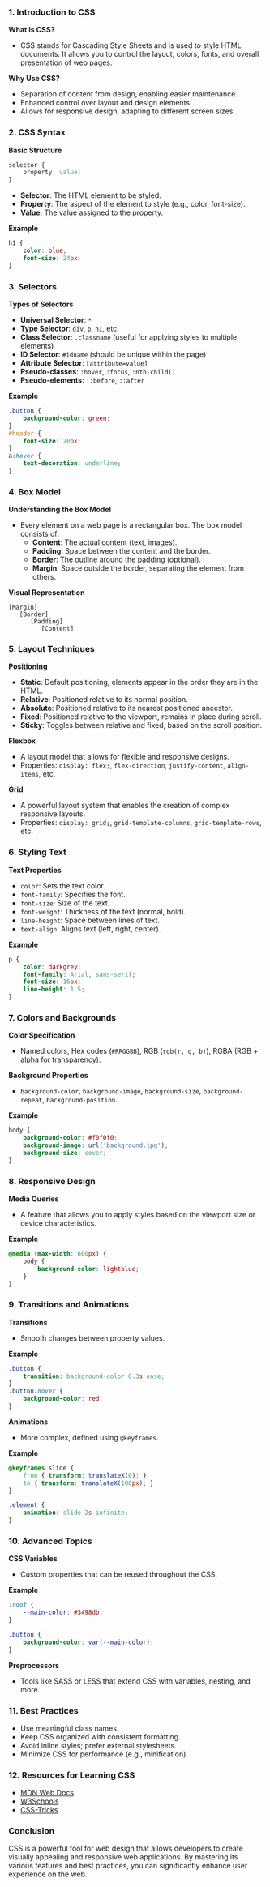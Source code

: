 
### 1. Introduction to CSS
**What is CSS?**
- CSS stands for Cascading Style Sheets and is used to style HTML documents. It allows you to control the layout, colors, fonts, and overall presentation of web pages.

**Why Use CSS?**
- Separation of content from design, enabling easier maintenance.
- Enhanced control over layout and design elements.
- Allows for responsive design, adapting to different screen sizes.

### 2. CSS Syntax
**Basic Structure**
```css
selector {
    property: value;
}
```
- **Selector**: The HTML element to be styled.
- **Property**: The aspect of the element to style (e.g., color, font-size).
- **Value**: The value assigned to the property.

**Example**
```css
h1 {
    color: blue;
    font-size: 24px;
}
```

### 3. Selectors
**Types of Selectors**
- **Universal Selector**: `*`
- **Type Selector**: `div`, `p`, `h1`, etc.
- **Class Selector**: `.classname` (useful for applying styles to multiple elements)
- **ID Selector**: `#idname` (should be unique within the page)
- **Attribute Selector**: `[attribute=value]`
- **Pseudo-classes**: `:hover`, `:focus`, `:nth-child()`
- **Pseudo-elements**: `::before`, `::after`

**Example**
```css
.button {
    background-color: green;
}
#header {
    font-size: 20px;
}
a:hover {
    text-decoration: underline;
}
```

### 4. Box Model
**Understanding the Box Model**
- Every element on a web page is a rectangular box. The box model consists of:
  - **Content**: The actual content (text, images).
  - **Padding**: Space between the content and the border.
  - **Border**: The outline around the padding (optional).
  - **Margin**: Space outside the border, separating the element from others.

**Visual Representation**
```
[Margin]
   [Border]
      [Padding]
         [Content]
```

### 5. Layout Techniques
**Positioning**
- **Static**: Default positioning, elements appear in the order they are in the HTML.
- **Relative**: Positioned relative to its normal position.
- **Absolute**: Positioned relative to its nearest positioned ancestor.
- **Fixed**: Positioned relative to the viewport, remains in place during scroll.
- **Sticky**: Toggles between relative and fixed, based on the scroll position.

**Flexbox**
- A layout model that allows for flexible and responsive designs.
- Properties: `display: flex;`, `flex-direction`, `justify-content`, `align-items`, etc.

**Grid**
- A powerful layout system that enables the creation of complex responsive layouts.
- Properties: `display: grid;`, `grid-template-columns`, `grid-template-rows`, etc.

### 6. Styling Text
**Text Properties**
- `color`: Sets the text color.
- `font-family`: Specifies the font.
- `font-size`: Size of the text.
- `font-weight`: Thickness of the text (normal, bold).
- `line-height`: Space between lines of text.
- `text-align`: Aligns text (left, right, center).

**Example**
```css
p {
    color: darkgrey;
    font-family: Arial, sans-serif;
    font-size: 16px;
    line-height: 1.5;
}
```

### 7. Colors and Backgrounds
**Color Specification**
- Named colors, Hex codes (`#RRGGBB`), RGB (`rgb(r, g, b)`), RGBA (RGB + alpha for transparency).

**Background Properties**
- `background-color`, `background-image`, `background-size`, `background-repeat`, `background-position`.

**Example**
```css
body {
    background-color: #f0f0f0;
    background-image: url('background.jpg');
    background-size: cover;
}
```

### 8. Responsive Design
**Media Queries**
- A feature that allows you to apply styles based on the viewport size or device characteristics.
  
**Example**
```css
@media (max-width: 600px) {
    body {
        background-color: lightblue;
    }
}
```

### 9. Transitions and Animations
**Transitions**
- Smooth changes between property values.
  
**Example**
```css
.button {
    transition: background-color 0.3s ease;
}
.button:hover {
    background-color: red;
}
```

**Animations**
- More complex, defined using `@keyframes`.
  
**Example**
```css
@keyframes slide {
    from { transform: translateX(0); }
    to { transform: translateX(100px); }
}

.element {
    animation: slide 2s infinite;
}
```

### 10. Advanced Topics
**CSS Variables**
- Custom properties that can be reused throughout the CSS.

**Example**
```css
:root {
    --main-color: #3498db;
}

.button {
    background-color: var(--main-color);
}
```

**Preprocessors**
- Tools like SASS or LESS that extend CSS with variables, nesting, and more.

### 11. Best Practices
- Use meaningful class names.
- Keep CSS organized with consistent formatting.
- Avoid inline styles; prefer external stylesheets.
- Minimize CSS for performance (e.g., minification).

### 12. Resources for Learning CSS
- [MDN Web Docs](https://developer.mozilla.org/en-US/docs/Web/CSS)
- [W3Schools](https://www.w3schools.com/css/)
- [CSS-Tricks](https://css-tricks.com/)

### Conclusion
CSS is a powerful tool for web design that allows developers to create visually appealing and responsive web applications. By mastering its various features and best practices, you can significantly enhance user experience on the web.